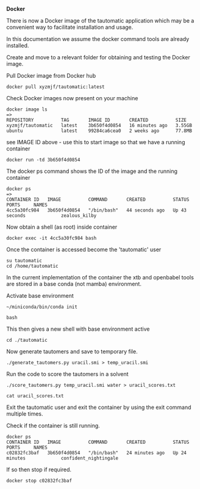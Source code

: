 
**Docker**

There is now a Docker image of the tautomatic application which may be 
a convenient way to facilitate installation and usage. 

In this documentation we assume the docker command tools are already installed. 

Create and move to a relevant folder for obtaining and testing the Docker image.

Pull Docker image from Docker hub

```
docker pull xyzmjf/tautomatic:latest
```
Check Docker images now present on your machine

```
docker image ls
=> 
REPOSITORY          TAG       IMAGE ID       CREATED          SIZE
xyzmjf/tautomatic   latest    3b650f4d0854   16 minutes ago   3.55GB
ubuntu              latest    99284ca6cea0   2 weeks ago      77.8MB
```

see IMAGE ID above - use this to start image so that we have a running container
```
docker run -td 3b650f4d0854
```
The docker ps command shows the ID of the image and the running container
```
docker ps
=> 
CONTAINER ID   IMAGE          COMMAND       CREATED          STATUS          PORTS     NAMES
4cc5a30fc984   3b650f4d0854   "/bin/bash"   44 seconds ago   Up 43 seconds             zealous_kilby
```

Now obtain a shell (as root) inside container
```
docker exec -it 4cc5a30fc984 bash
```

Once the container is accessed become the 'tautomatic' user
```
su tautomatic
cd /home/tautomatic
```

In the current implementation of the container the xtb and openbabel tools are stored
in a base conda (not mamba) environment.

Activate base environment 
```
~/miniconda/bin/conda init

bash
```

This then gives a new shell with base environment active 

```
cd ./tautomatic 
```

Now generate tautomers and save to temporary file. 
```
./generate_tautomers.py uracil.smi > temp_uracil.smi
```

Run the code to score the tautomers in a solvent
```
./score_tautomers.py temp_uracil.smi water > uracil_scores.txt

cat uracil_scores.txt
```

Exit the tautomatic user and exit the container by using the exit command multiple times.

Check if the container is still running.
```
docker ps
CONTAINER ID   IMAGE          COMMAND       CREATED          STATUS          PORTS     NAMES
c02832fc3baf   3b650f4d0854   "/bin/bash"   24 minutes ago   Up 24 minutes             confident_nightingale
```

If so then stop if required.
```
docker stop c02832fc3baf
```

